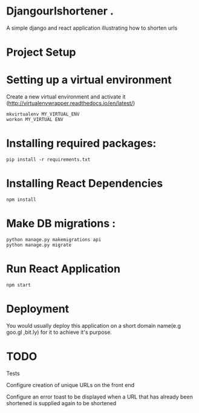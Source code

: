 # Djangourlshortener . 

A simple django and react application illustrating how to shorten urls 

# Project Setup

# Setting up a virtual environment 

Create a new virtual environment  and activate it (http://virtualenvwrapper.readthedocs.io/en/latest/)

```
mkvirtualenv MY_VIRTUAL_ENV
workon MY_VIRTUAL ENV
```

# Installing required packages:
```
pip install -r requirements.txt
```
# Installing React Dependencies 

```
npm install
```

# Make DB migrations :
```
python manage.py makemigrations api
python manage.py migrate
```

# Run React Application

```
npm start 
```

# Deployment
You would usually deploy this application on a short domain name(e.g goo.gl ,bit.ly) for it to achieve it's purpose.


# TODO
Tests

Configure creation of unique URLs on the front end 

Configure an error toast to be displayed when a URL that has already been shortened is supplied again to be shortened 

